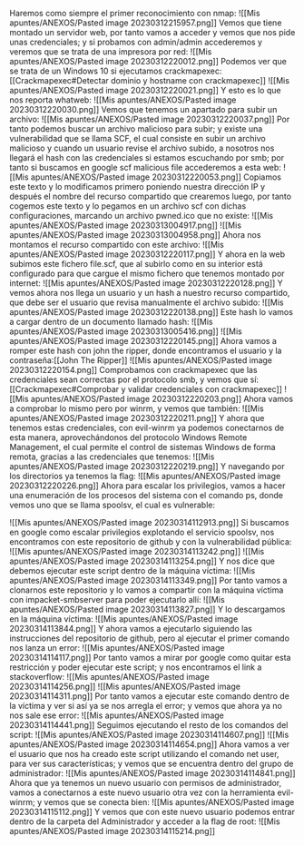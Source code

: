 Haremos como siempre el primer reconocimiento con nmap:
![[Mis apuntes/ANEXOS/Pasted image 20230312215957.png]]
Vemos que tiene montado un servidor web, por tanto vamos a acceder y vemos que nos pide unas credenciales; y si probamos con admin/admin accederemos y veremos que se trata de una impresora por red:
![[Mis apuntes/ANEXOS/Pasted image 20230312220012.png]]
Podemos ver que se trata de un Windows 10 si ejecutamos crackmapexec: [[Crackmapexec#Detectar dominio y hostname con crackmapexec]]
![[Mis apuntes/ANEXOS/Pasted image 20230312220021.png]]
Y esto es lo que nos reporta whatweb:
![[Mis apuntes/ANEXOS/Pasted image 20230312220030.png]]
Vemos que tenemos un apartado para subir un archivo:
![[Mis apuntes/ANEXOS/Pasted image 20230312220037.png]]
Por tanto podemos buscar un archivo malicioso para subir; y existe una vulnerabilidad que se llama SCF, el cual consiste en subir un archivo malicioso y cuando un usuario revise el archivo subido, a nosotros nos llegará el hash con las credenciales si estamos escuchando por smb; por tanto si buscamos en google scf malicious file accederemos a esta web:
![[Mis apuntes/ANEXOS/Pasted image 20230312220053.png]]
Copiamos este texto y lo modificamos primero poniendo nuestra dirección IP y después el nombre del recurso compartido que crearemos luego, por tanto cogemos este texto y lo pegamos en un archivo scf con dichas configuraciones, marcando un archivo pwned.ico que no existe:
![[Mis apuntes/ANEXOS/Pasted image 20230313004917.png]]
![[Mis apuntes/ANEXOS/Pasted image 20230313004958.png]]
Ahora nos montamos el recurso compartido con este archivo:
![[Mis apuntes/ANEXOS/Pasted image 20230312220117.png]]
Y ahora en la web subimos este fichero file.scf, que al subirlo como en su interior está configurado para que cargue el mismo fichero que tenemos montado por internet:
![[Mis apuntes/ANEXOS/Pasted image 20230312220128.png]]
Y vemos ahora nos llega un usuario y un hash a nuestro recurso compartido, que debe ser el usuario que revisa manualmente el archivo subido:
![[Mis apuntes/ANEXOS/Pasted image 20230312220138.png]]
Este hash lo vamos a cargar dentro de un documento llamado hash:
![[Mis apuntes/ANEXOS/Pasted image 20230313005416.png]]
![[Mis apuntes/ANEXOS/Pasted image 20230312220145.png]]
Ahora vamos a romper este hash con john the ripper, donde encontramos el usuario y la contraseña:[[John The Ripper]]
![[Mis apuntes/ANEXOS/Pasted image 20230312220154.png]]
Comprobamos con crackmapexec que las credenciales sean correctas por el protocolo smb, y vemos que sí: [[Crackmapexec#Comprobar y validar credenciales con crackmapexec]]
![[Mis apuntes/ANEXOS/Pasted image 20230312220203.png]]
Ahora vamos a comprobar lo mismo pero por winrm, y vemos que también:
![[Mis apuntes/ANEXOS/Pasted image 20230312220211.png]]
Y ahora que tenemos estas credenciales, con evil-winrm ya podemos conectarnos de esta manera, aprovechándonos del protocolo Windows Remote Management, el cual permite el control de sistemas Windows de forma remota, gracias a las credenciales que tenemos:
![[Mis apuntes/ANEXOS/Pasted image 20230312220219.png]]
Y navegando por los directorios ya tenemos la flag:
![[Mis apuntes/ANEXOS/Pasted image 20230312220226.png]]
Ahora para escalar los privilegios, vamos a hacer una enumeración de los procesos del sistema con el comando ps, donde vemos uno que se llama spoolsv, el cual es vulnerable:

![[Mis apuntes/ANEXOS/Pasted image 20230314112913.png]]
Si buscamos en google como escalar privilegios explotando el servicio spoolsv, nos encontramos con este repositorio de github y con la vulnerabilidad pública:
![[Mis apuntes/ANEXOS/Pasted image 20230314113242.png]]
![[Mis apuntes/ANEXOS/Pasted image 20230314113254.png]]
Y nos dice que debemos ejecutar este script dentro de la máquina víctima:
![[Mis apuntes/ANEXOS/Pasted image 20230314113349.png]]
Por tanto vamos a clonarnos este repositorio y lo vamos a compartir con la máquina víctima con impacket-smbserver para poder ejecutarlo allí:
![[Mis apuntes/ANEXOS/Pasted image 20230314113827.png]]
Y lo descargamos en la máquina víctima:
![[Mis apuntes/ANEXOS/Pasted image 20230314113844.png]]
Y ahora vamos a ejecutarlo siguiendo las instrucciones del repositorio de github, pero al ejecutar el primer comando nos lanza un error:
![[Mis apuntes/ANEXOS/Pasted image 20230314114117.png]]
Por tanto vamos a mirar por google como quitar esta restricción y poder ejecutar este script; y nos encontramos el link a stackoverflow:
![[Mis apuntes/ANEXOS/Pasted image 20230314114256.png]]
![[Mis apuntes/ANEXOS/Pasted image 20230314114311.png]]
Por tanto vamos a ejecutar este comando dentro de la víctima y ver si así ya se nos arregla el error; y vemos que ahora ya no nos sale ese error:
![[Mis apuntes/ANEXOS/Pasted image 20230314114441.png]]
Seguimos ejecutando el resto de los comandos del script:
![[Mis apuntes/ANEXOS/Pasted image 20230314114607.png]]
![[Mis apuntes/ANEXOS/Pasted image 20230314114654.png]]
Ahora vamos a ver el usuario que nos ha creado este script utilizando el comando net user, para ver sus características; y vemos que se encuentra dentro del grupo de administrador:
![[Mis apuntes/ANEXOS/Pasted image 20230314114841.png]]
Ahora que ya tenemos un nuevo usuario con permisos de administrador, vamos a conectarnos a este nuevo usuario otra vez con la herramienta evil-winrm; y vemos que se conecta bien:
![[Mis apuntes/ANEXOS/Pasted image 20230314115112.png]]
Y vemos que con este nuevo usuario podemos entrar dentro de la carpeta del Administrador y acceder a la flag de root:
![[Mis apuntes/ANEXOS/Pasted image 20230314115214.png]]



